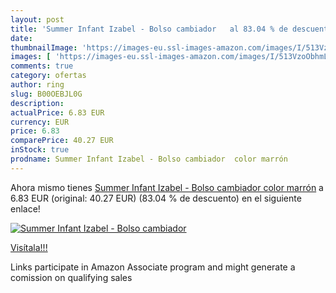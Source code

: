 ```yaml
---
layout: post
title: 'Summer Infant Izabel - Bolso cambiador   al 83.04 % de descuento'
date: 
thumbnailImage: 'https://images-eu.ssl-images-amazon.com/images/I/513VzoObhmL._SL200_.jpg'
images: [ 'https://images-eu.ssl-images-amazon.com/images/I/513VzoObhmL._SL200_.jpg' ]
comments: true
category: ofertas
author: ring
slug: B00OEBJL0G
description:
actualPrice: 6.83 EUR
currency: EUR
price: 6.83
comparePrice: 40.27 EUR
inStock: true
prodname: Summer Infant Izabel - Bolso cambiador  color marrón
---
```


Ahora mismo tienes [Summer Infant Izabel - Bolso cambiador  color marrón](https://www.amazon.es/dp/B00OEBJL0G/?tag=tolees-21) a 6.83 EUR (original: 40.27 EUR) (83.04 %  de descuento) en el siguiente enlace!

[![Summer Infant Izabel - Bolso cambiador  ](https://images-eu.ssl-images-amazon.com/images/I/513VzoObhmL._SL200_.jpg)](https://www.amazon.es/dp/B00OEBJL0G/?tag=tolees-21)

[Visítala!!!](https://www.amazon.es/dp/B00OEBJL0G/?tag=tolees-21)

Links participate in Amazon Associate program and might generate a comission on qualifying sales

